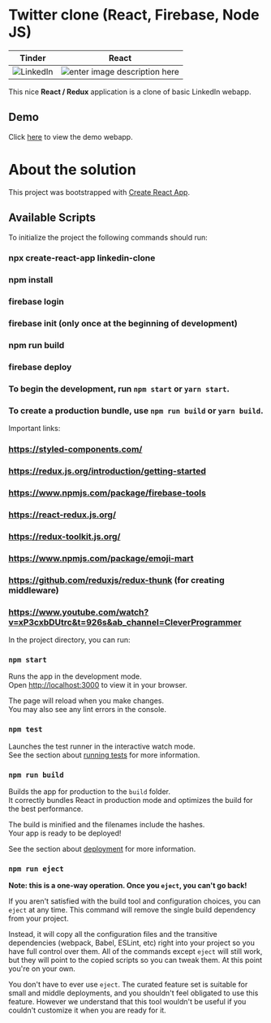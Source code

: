 # Twitter clone (React, Firebase, Node JS)

| Tinder                                                                               | React                                                                                   |
| ------------------------------------------------------------------------------------ | --------------------------------------------------------------------------------------- |
| ![LinkedIn](https://icons.iconarchive.com/icons/danleech/simple/256/linkedin-icon.png) | ![enter image description here](https://files.readme.io/320345b-React_Logo_256x256.png) |

This nice **React / Redux** application is a clone of basic LinkedIn webapp.

## Demo

Click [here](https://linkedin-clone-5e0fa.web.app/) to view the demo webapp.

# About the solution

This project was bootstrapped with [Create React App](https://github.com/facebook/create-react-app).

## Available Scripts

To initialize the project the following commands should run:

### npx create-react-app linkedin-clone
### npm install
### firebase login 
### firebase init (only once at the beginning of development)
### npm run build
### firebase deploy

### To begin the development, run `npm start` or `yarn start`.
### To create a production bundle, use `npm run build` or `yarn build`.

Important links:
### https://styled-components.com/
### https://redux.js.org/introduction/getting-started
### https://www.npmjs.com/package/firebase-tools
### https://react-redux.js.org/
### https://redux-toolkit.js.org/
### https://www.npmjs.com/package/emoji-mart
### https://github.com/reduxjs/redux-thunk (for creating middleware)
### https://www.youtube.com/watch?v=xP3cxbDUtrc&t=926s&ab_channel=CleverProgrammer


In the project directory, you can run:

### `npm start`

Runs the app in the development mode.\
Open [http://localhost:3000](http://localhost:3000) to view it in your browser.

The page will reload when you make changes.\
You may also see any lint errors in the console.

### `npm test`

Launches the test runner in the interactive watch mode.\
See the section about [running tests](https://facebook.github.io/create-react-app/docs/running-tests) for more information.

### `npm run build`

Builds the app for production to the `build` folder.\
It correctly bundles React in production mode and optimizes the build for the best performance.

The build is minified and the filenames include the hashes.\
Your app is ready to be deployed!

See the section about [deployment](https://facebook.github.io/create-react-app/docs/deployment) for more information.

### `npm run eject`

**Note: this is a one-way operation. Once you `eject`, you can't go back!**

If you aren't satisfied with the build tool and configuration choices, you can `eject` at any time. This command will remove the single build dependency from your project.

Instead, it will copy all the configuration files and the transitive dependencies (webpack, Babel, ESLint, etc) right into your project so you have full control over them. All of the commands except `eject` will still work, but they will point to the copied scripts so you can tweak them. At this point you're on your own.

You don't have to ever use `eject`. The curated feature set is suitable for small and middle deployments, and you shouldn't feel obligated to use this feature. However we understand that this tool wouldn't be useful if you couldn't customize it when you are ready for it.
